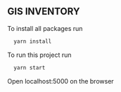 
## GIS INVENTORY

To install all packages run

```bash
  yarn install
```

To run this project run

```bash
  yarn start
```

Open localhost:5000 on the browser
